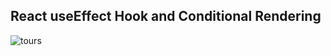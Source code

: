 ## React useEffect Hook and Conditional Rendering  

![tours](https://user-images.githubusercontent.com/108392678/197387251-8aec8b30-e8cc-4159-873a-7e12c48ee093.png)

